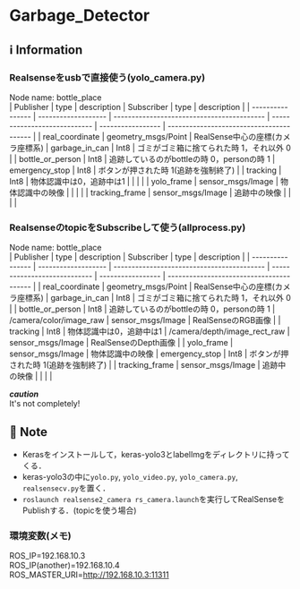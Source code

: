 # Garbage_Detector
## :information_source: Information
### Realsenseをusbで直接使う(yolo_camera.py)   
Node name: bottle_place   
| Publisher        | type                | description                                | Subscriber                   | type              | description                              |
| ---------------- | ------------------- | ------------------------------------------ | ---------------------------- | ----------------- | ---------------------------------------- |
| real_coordinate  | geometry_msgs/Point | RealSense中心の座標(カメラ座標系)          | garbage_in_can               | Int8              | ゴミがゴミ箱に捨てられた時 1，それ以外 0 |
| bottle_or_person | Int8                | 追跡しているのがbottleの時 0，personの時 1 | emergency_stop      | Int8 | ボタンが押された時 1(追跡を強制終了)                     |
| tracking         | Int8                | 物体認識中は0，追跡中は1                   |  |  |                      |
| yolo_frame       | sensor_msgs/Image   | 物体認識中の映像                           |                              |                   |                                          |
| tracking_frame   | sensor_msgs/Image   | 追跡中の映像                               |                              |                   |                                          |

### RealsenseのtopicをSubscribeして使う(allprocess.py)   
Node name: bottle_place    
| Publisher        | type                | description                                | Subscriber                   | type              | description                              |
| ---------------- | ------------------- | ------------------------------------------ | ---------------------------- | ----------------- | ---------------------------------------- |
| real_coordinate  | geometry_msgs/Point | RealSense中心の座標(カメラ座標系)          | garbage_in_can               | Int8              | ゴミがゴミ箱に捨てられた時 1，それ以外 0 |
| bottle_or_person | Int8                | 追跡しているのがbottleの時 0，personの時 1 | /camera/color/image_raw      | sensor_msgs/Image | RealSenseのRGB画像                       |
| tracking         | Int8                | 物体認識中は0，追跡中は1                   | /camera/depth/image_rect_raw | sensor_msgs/Image | RealSenseのDepth画像                     |
| yolo_frame       | sensor_msgs/Image   | 物体認識中の映像                           | emergency_stop                             | Int8                  | ボタンが押された時 1(追跡を強制終了)                                         |
| tracking_frame   | sensor_msgs/Image   | 追跡中の映像                               |                              |                   |                                          |

***caution***   
It's not completely!   

## :notebook: Note
- Kerasをインストールして，keras-yolo3とlabelImgをディレクトリに持ってくる．   
- keras-yolo3の中に```yolo.py```, ```yolo_video.py```, ```yolo_camera.py```, ```realsensecv.py```を置く．   
- ```roslaunch realsense2_camera rs_camera.launch```を実行してRealSenseをPublishする．(topicを使う場合)
### 環境変数(メモ)   
ROS_IP=192.168.10.3   
ROS_IP(another)=192.168.10.4   
ROS_MASTER_URI=http://192.168.10.3:11311   

